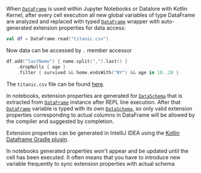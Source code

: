 [//]: # (title: Extension properties API)

<!---IMPORT org.jetbrains.kotlinx.dataframe.samples.api.ApiLevels-->

When [`DataFrame`](DataFrame.md) is used within Jupyter Notebooks or Datalore with Kotlin Kernel,
after every cell execution all new global variables of type DataFrame are analyzed and replaced
with typed [`DataFrame`](DataFrame.md) wrapper with auto-generated extension properties for data access:

<!---FUN extensionProperties1-->

```kotlin
val df = DataFrame.read("titanic.csv")
```

<!---END-->

Now data can be accessed by `.` member accessor

<!---FUN extensionProperties2-->

```kotlin
df.add("lastName") { name.split(",").last() }
    .dropNulls { age }
    .filter { survived && home.endsWith("NY") && age in 10..20 }
```

<!---END-->

The `titanic.csv` file can be found [here](https://github.com/Kotlin/dataframe/blob/master/data/titanic.csv).

In notebooks, extension properties are generated for [`DataSchema`](schemas.md)
that is extracted from [`DataFrame`](DataFrame.md)
instance after REPL line execution. 
After that [`DataFrame`](DataFrame.md) variable is typed with its own [`DataSchema`](schemas.md),
so only valid extension properties corresponding to actual columns in DataFrame will be allowed by the compiler
and suggested by completion.

Extension properties can be generated in IntelliJ IDEA using the [Kotlin Dataframe Gradle plugin](schemasGradle.md#configuration).

<warning>
In notebooks generated properties won't appear and be updated until the cell has been executed. It often means that you have to introduce new variable frequently to sync extension properties with actual schema
</warning>
